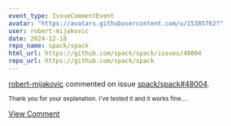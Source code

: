 ```yaml
---
event_type: IssueCommentEvent
avatar: "https://avatars.githubusercontent.com/u/15385762?"
user: robert-mijakovic
date: 2024-12-18
repo_name: spack/spack
html_url: https://github.com/spack/spack/issues/48004
repo_url: https://github.com/spack/spack
---
```


<a href='https://github.com/robert-mijakovic' target='_blank'>robert-mijakovic</a> commented on issue <a href='https://github.com/spack/spack/issues/48004' target='_blank'>spack/spack#48004</a>.

<small>Thank you for your explanation. I've tested it and it works fine....</small>

<a href='https://github.com/spack/spack/issues/48004' target='_blank'>View Comment</a>